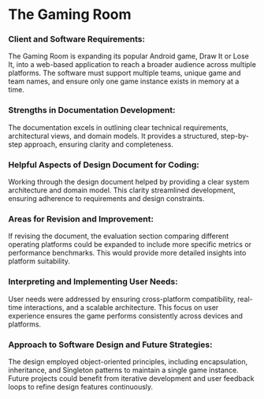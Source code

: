 # The Gaming Room

### Client and Software Requirements:
The Gaming Room is expanding its popular Android game, Draw It or Lose It, into a web-based application to reach a broader audience across multiple platforms. The software must support multiple teams, unique game and team names, and ensure only one game instance exists in memory at a time.

### Strengths in Documentation Development:
The documentation excels in outlining clear technical requirements, architectural views, and domain models. It provides a structured, step-by-step approach, ensuring clarity and completeness.

### Helpful Aspects of Design Document for Coding:
Working through the design document helped by providing a clear system architecture and domain model. This clarity streamlined development, ensuring adherence to requirements and design constraints.

### Areas for Revision and Improvement:
If revising the document, the evaluation section comparing different operating platforms could be expanded to include more specific metrics or performance benchmarks. This would provide more detailed insights into platform suitability.

### Interpreting and Implementing User Needs:
User needs were addressed by ensuring cross-platform compatibility, real-time interactions, and a scalable architecture. This focus on user experience ensures the game performs consistently across devices and platforms.

### Approach to Software Design and Future Strategies:
The design employed object-oriented principles, including encapsulation, inheritance, and Singleton patterns to maintain a single game instance. Future projects could benefit from iterative development and user feedback loops to refine design features continuously.
